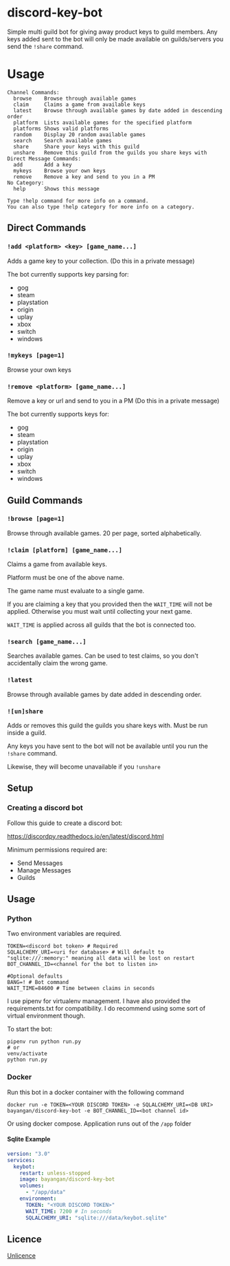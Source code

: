 # discord-key-bot

Simple multi guild bot for giving away product keys to guild members. Any keys added sent to the bot will only be made available on guilds/servers you send the `!share` command.

# Usage

```
Channel Commands:
  browse    Browse through available games
  claim     Claims a game from available keys
  latest    Browse through available games by date added in descending order
  platform  Lists available games for the specified platform
  platforms Shows valid platforms
  random    Display 20 random available games
  search    Search available games
  share     Share your keys with this guild
  unshare   Remove this guild from the guilds you share keys with
Direct Message Commands:
  add       Add a key
  mykeys    Browse your own keys
  remove    Remove a key and send to you in a PM
No Category:
  help      Shows this message

Type !help command for more info on a command.
You can also type !help category for more info on a category.
```

## Direct Commands

### `!add <platform> <key> [game_name...]`

Adds a game key to your collection. (Do this in a private message)

The bot currently supports key parsing for:
- gog
- steam
- playstation
- origin
- uplay
- xbox
- switch
- windows

### `!mykeys [page=1]`

Browse your own keys

### `!remove <platform> [game_name...]`

Remove a key or url and send to you in a PM (Do this in a private message)

The bot currently supports keys for:
- gog
- steam
- playstation
- origin
- uplay
- xbox
- switch
- windows


## Guild Commands

### `!browse [page=1]`

Browse through available games. 20 per page, sorted alphabetically.

### `!claim [platform] [game_name...]`

Claims a game from available keys.

Platform must be one of the above name.

The game name must evaluate to a single game. 

If you are claiming a key that you provided then the `WAIT_TIME` will not be applied. Otherwise you must wait until collecting your next game.

`WAIT_TIME` is applied across all guilds that the bot is connected too.

### `!search [game_name...]`

Searches available games. Can be used to test claims, so you don't accidentally claim the wrong game.

### `!latest`

 Browse through available games by date added in descending order.

### `![un]share`

Adds or removes this guild the guilds you share keys with. Must be run inside a guild.

Any keys you have sent to the bot will not be available until you run the `!share` command.

Likewise, they will become unavailable if you `!unshare`

## Setup

### Creating a discord bot

Follow this guide to create a discord bot:

https://discordpy.readthedocs.io/en/latest/discord.html

Minimum permissions required are:
- Send Messages
- Manage Messages
- Guilds

## Usage

### Python

Two environment variables are required.

```shell
TOKEN=<discord bot token> # Required
SQLALCHEMY_URI=<uri for database> # Will default to "sqlite:///:memory:" meaning all data will be lost on restart
BOT_CHANNEL_ID=<channel for the bot to listen in>

#Optional defaults
BANG=! # Bot command
WAIT_TIME=84600 # Time between claims in seconds
```

I use pipenv for virtualenv management. I have also provided the requirements.txt for compatibility. I do recommend using some sort of virtual environment though.

To start the bot:

```shell
pipenv run python run.py
# or
venv/activate
python run.py
```

### Docker

Run this bot in a docker container with the following command

```shell
docker run -e TOKEN=<YOUR DISCORD TOKEN> -e SQLALCHEMY_URI=<DB URI> bayangan/discord-key-bot -e BOT_CHANNEL_ID=<bot channel id>
```

Or using docker compose. Application runs out of the `/app` folder

#### Sqlite Example

```yaml
version: "3.0"
services:
  keybot:
    restart: unless-stopped
    image: bayangan/discord-key-bot
    volumes:
      - "/app/data"
    environment:
      TOKEN: "<YOUR DISCORD TOKEN>"
      WAIT_TIME: 7200 # In seconds
      SQLALCHEMY_URI: "sqlite:///data/keybot.sqlite"
```

## Licence

[Unlicence](LICENCE)

